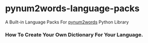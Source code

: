 # pynum2words-language-packs
A Built-in Language Packs For [pynum2words](https://pypi.org/project/pynum2words/1.1.7/) Python Library

### How To Create Your Own Dictionary For Your Language.
